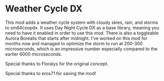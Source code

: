 # Weather Cycle DX

This mod adds a weather cycle system with cloudy skies, rain, and storms to sm64coopdx. It uses Day Night Cycle DX as a base library, meaning you need to have it enabled in order to use this mod. There is also a toggleable Aurora Borealis that starts after midnight. I've worked on this mod for months now and managed to optimize the storm to run at 200-300 microseconds, which is an impressive number especially compared to the earlier 6000 microseconds.


Special thanks to Floralys for the original concept.

Special thanks to eros71 for saving the mod!